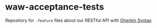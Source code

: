 # waw-acceptance-tests
Repository for `.feature` files about our RESTful API with [Gherkin Syntax](https://cucumber.io/docs/gherkin/)
